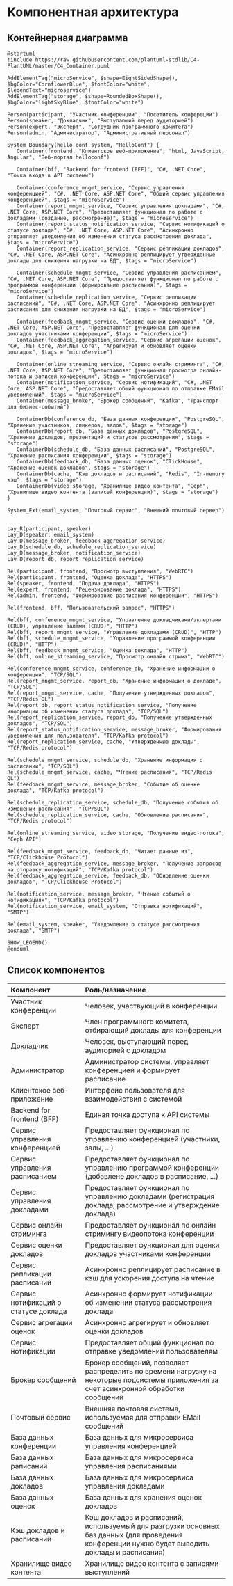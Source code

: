 # Компонентная архитектура
<!-- Состав и взаимосвязи компонентов системы между собой и внешними системами с указанием протоколов, ключевые технологии, используемые для реализации компонентов.
Диаграмма контейнеров C4 и текстовое описание. 
Подробнее: https://confluence.mts.ru/pages/viewpage.action?pageId=375783368
-->
## Контейнерная диаграмма

```plantuml
@startuml
!include https://raw.githubusercontent.com/plantuml-stdlib/C4-PlantUML/master/C4_Container.puml

AddElementTag("microService", $shape=EightSidedShape(), $bgColor="CornflowerBlue", $fontColor="white", $legendText="microservice")
AddElementTag("storage", $shape=RoundedBoxShape(), $bgColor="lightSkyBlue", $fontColor="white")

Person(participant, "Участник конференции", "Посетитель конфереции")
Person(speaker, "Докладчик", "Выступающий перед аудиторией")
Person(expert, "Эксперт", "Сотрудник программного комитета")
Person(admin, "Администратор", "Административный персонал")

System_Boundary(hello_conf_system, "HelloConf") {
   Container(frontend, "Клиентское веб-приложение", "html, JavaScript, Angular", "Веб-портал helloconf")

   Container(bff, "Backend for frontend (BFF)", "C#, .NET Core", "Точка входа в API системы")

   Container(conference_mngmt_service, "Сервис управления конференцией", "C#, .NET Core, ASP.NET Core", "Общий сервис управления конференцией", $tags = "microService")
   Container(report_mngmt_service, "Сервис управления докладами", "C#, .NET Core, ASP.NET Core", "Предоставляет функционал по работе с докладами (создание, рассмотрение)", $tags = "microService")
   Container(report_status_notification_service, "Сервис нотификаций о статусе доклада", "C#, .NET Core, ASP.NET Core", "Асинхронно отправляет уведомления об изменении статуса рассмотрения доклада", $tags = "microService")
   Container(report_replication_service, "Сервис репликации докладов", "C#, .NET Core, ASP.NET Core", "Асинхронно реплицирует утвержденные доклады для снижения нагрузки на БД", $tags = "microService")

   Container(schedule_mngmt_service, "Сервис управления расписанием", "C#, .NET Core, ASP.NET Core", "Предоставляет функционал по работе с программой конференции (формирование расписания)", $tags = "microService")
   Container(schedule_replication_service, "Сервис репликации расписаний", "C#, .NET Core, ASP.NET Core", "Асинхронно реплицирует расписания для снижения нагрузки на БД", $tags = "microService")

   Container(feedback_mngmt_service, "Сервис оценки докладов", "C#, .NET Core, ASP.NET Core", "Предоставляет функционал для оценки докладов участниками конференции", $tags = "microService")
   Container(feedback_aggregation_service, "Сервис агрегации оценок", "C#, .NET Core, ASP.NET Core", "Агрегирует и обновляет оценки докладов", $tags = "microService")

   Container(online_streaming_service, "Сервис онлайн стриминга", "C#, .NET Core, ASP.NET Core", "Предоставляет функционал просмотра онлайн-потока и записей конференции", $tags = "microService")
   Container(notification_service, "Сервис нотификаций", "C#, .NET Core, ASP.NET Core", "Предоставляет общий функционал по отправке EMail уведомлений", $tags = "microService")
   Container(message_broker, "Брокер сообщений", "Kafka", "Транспорт для бизнес-событий")

   ContainerDb(conference_db, "База данных конференции", "PostgreSQL", "Хранение участников, спикеров, залов", $tags = "storage")
   ContainerDb(report_db, "База данных докладов", "PostgreSQL", "Хранение докладов, презентаций и статусов рассмотрения", $tags = "storage")
   ContainerDb(schedule_db, "База данных расписаний", "PostgreSQL", "Хранение расписания конференции", $tags = "storage")
   ContainerDb(feedback_db, "База данных оценок", "ClickHouse", "Хранение оценок докладов", $tags = "storage")
   ContainerDb(cache, "Кэш докладов и расписаний", "Redis", "In-memory кэш", $tags = "storage")
   ContainerDb(video_storage, "Хранилище видео контента", "Ceph", "Хранилище видео контента (записей конференции)", $tags = "storage")
}

System_Ext(email_system, "Почтовый сервис", "Внешний почтовый сервер")  

Lay_R(participant, speaker)
Lay_D(speaker, email_system)
Lay_D(message_broker, feedback_aggregation_service)
Lay_D(schedule_db, schedule_replication_service)
Lay_D(message_broker, notification_service)
Lay_D(report_db, report_replication_service)

Rel(participant, frontend, "Просмотр выступления", "WebRTC")
Rel(participant, frontend, "Оценка доклада", "HTTPS")
Rel(speaker, frontend, "Подача доклада", "HTTPS")
Rel(expert, frontend, "Рецензирование доклада", "HTTPS")
Rel(admin, frontend, "Формирование расписания конференции", "HTTPS")

Rel(frontend, bff, "Пользовательский запрос", "HTTPS")

Rel(bff, conference_mngmt_service, "Управление докладчиками/экпертами (CRUD), управление залами (CRUD)", "HTTP")
Rel(bff, report_mngmt_service, "Управление докладами (CRUD)", "HTTP")
Rel(bff, schedule_mngmt_service, "Управление программой конференции (CRUD)", "HTTP")
Rel(bff, feedback_mngmt_service, "Оценка доклада", "HTTP")
Rel(bff, online_streaming_service, "Просмотр онлайн стрима", "WebRTC")

Rel(conference_mngmt_service, conference_db, "Хранение информации о конференции", "TCP/SQL")
Rel(report_mngmt_service, report_db, "Хранение информации о докладе", "TCP/SQL")
Rel(report_mngmt_service, cache, "Получение утвержденных докладов", "TCP/Redis QL")
Rel(report_db, report_status_notification_service, "Получение информации об изменении статуса доклада", "TCP/SQL")
Rel(report_replication_service, report_db, "Получение утвержденных докладов", "TCP/SQL")
Rel(report_status_notification_service, message_broker, "Формирования уведомления для пользователя", "TCP/Kafka protocol")
Rel(report_replication_service, cache, "Утвержденные доклады", "TCP/Redis protocol")

Rel(schedule_mngmt_service, schedule_db, "Хранение информации о расписании", "TCP/SQL")
Rel(schedule_mngmt_service, cache, "Чтение расписания", "TCP/Redis QL")
Rel(feedback_mngmt_service, message_broker, "Событие об оценке доклада", "TCP/Kafka protocol")

Rel(schedule_replication_service, schedule_db, "Получение события об изменении расписания", "TCP/SQL")
Rel(schedule_replication_service, cache, "Обновление расписания", "TCP/Redis protocol")

Rel(online_streaming_service, video_storage, "Получение видео-потока", "Ceph API")

Rel(feedback_mngmt_service, feedback_db, "Читает данные из", "TCP/Clickhouse Protocol")
Rel(feedback_aggregation_service, message_broker, "Получение запросов на отправку нотификаций", "TCP/Kafka protocol")
Rel(feedback_aggregation_service, feedback_db, "Обновление оценки докладов", "TCP/Clickhouse Protocol")

Rel(notification_service, message_broker, "Чтение событий о нотификациях", "TCP/Kafka protocol")
Rel(notification_service, email_system, "Отправка нотификаций", "SMTP")

Rel(email_system, speaker, "Уведомление о статусе рассмотрения доклада", "SMTP")

SHOW_LEGEND()
@enduml
```

## Список компонентов
| Компонент                            | Роль/назначение                                                                                                                                  |
| :----------------------------------- | :----------------------------------------------------------------------------------------------------------------------------------------------- |
| Участник конференции                 | Человек, участвующий в конференции                                                                                                               |
| Эксперт                              | Член программного комитета, отбирающий доклады для конференции                                                                                   |
| Докладчик                            | Человек, выступающий перед аудиторией с докладом                                                                                                 |
| Администратор                        | Администратор системы, управляет конференцией и формирует расписание                                                                             |
| Клиентское веб-приложение            | Интерфейс пользователя для взаимодействия с системой                                                                                             |
| Backend for frontend (BFF)           | Единая точка доступа к API системы                                                                                                               |
| Сервис управления конференцией       | Предоставляет функционал по управлению конференцией (участники, залы, ...)                                                                       |
| Сервис управления расписанием        | Предоставляет функционал по управлению программой конференции (добавлене докладов в расписание, ...)                                             |
| Сервис управления докладами          | Предоставляет функционал по управлению докладами (регистрация доклада, рассмотрение и утверждение доклада)                                       |
| Сервис онлайн стриминга              | Предоставляет функционал по онлайн стримингу видеопотока конференции                                                                             |
| Сервис оценки докладов               | Предоставляет функционал для оценки докладов участниками конференции                                                                             |
| Сервис репликации расписаний         | Асинхронно реплицирует расписание в кэш для ускорения доступа на чтение                                                                          |
| Сервис нотификаций о статусе доклада | Асинхронно формирует нотификации об изменении статуса рассмотрения доклада                                                                       |
| Сервис агрегации оценок              | Асинхронно агрегирует и обновляет оценки докладов                                                                                                |
| Сервис нотификации                   | Предоставляет общий функционал по отправке уведомлений пользователям                                                                             |
| Брокер сообщений                     | Брокер сообщений, позволяет распределить по времени нагрузку на некоторые подсистемы приложения за счет асинхронной обработки сообщений          |
| Почтовый сервис                      | Внешняя почтовая система, используемая для отправки EMail сообщений                                                                              |
| База данных конференции              | База данных для микросервиса управления конференцией                                                                                             |
| База данных раписаний                | База данных для микросервиса управления расписаниями                                                                                             |
| База данных докладов                 | База данных для микросервиса управления докладами                                                                                                |
| База данных оценок                   | База данных для хранения оценок докладов                                                                                                         |
| Кэш докладов и расписаний            | Кэш докладов и расписаний, используемый для разгрузки основных баз данных (для проведения конференции нужно будет выводить доклады и расписания) |
| Хранилище видео контента             | Хранилище видео контента с записями выступлений                                                                                                  |

